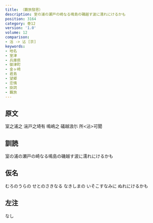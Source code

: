 ```yaml
---
title: （羇旅發思）
description: 室の浦の瀬戸の崎なる鳴島の磯越す波に濡れにけるかも
position: 3164
category: 巻12
version: '1.0'
volume: 12
comparison:
- 沽 -> 沾 [京]
keywords:
- 地名
- 室津
- 兵庫県
- 御津町
- 金ヶ崎
- 君島
- 望郷
- 恋情
- 掛詞
- 羈旅
---
```


## 原文

室之浦之 湍戸之埼有 鳴嶋之 礒越浪尓 所<沾>可聞

## 訓読

室の浦の瀬戸の崎なる鳴島の磯越す波に濡れにけるかも

## 仮名

むろのうらの せとのさきなる なきしまの いそこすなみに ぬれにけるかも

## 左注

なし
